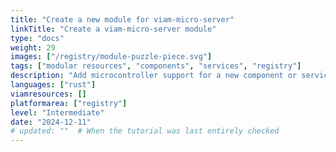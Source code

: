 ```yaml
---
title: "Create a new module for viam-micro-server"
linkTitle: "Create a viam-micro-server module"
type: "docs"
weight: 29
images: ["/registry/module-puzzle-piece.svg"]
tags: ["modular resources", "components", "services", "registry"]
description: "Add microcontroller support for a new component or service model by writing a module for viam-micro-server."
languages: ["rust"]
viamresources: []
platformarea: ["registry"]
level: "Intermediate"
date: "2024-12-11"
# updated: ""  # When the tutorial was last entirely checked
---
```

